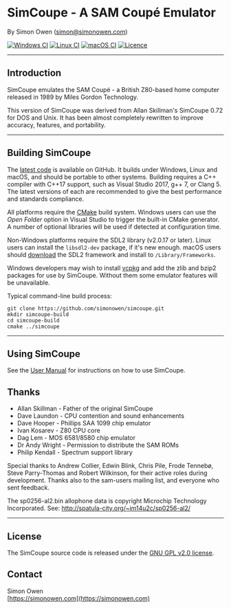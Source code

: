# SimCoupe - A SAM Coupé Emulator

By Simon Owen (simon@simonowen.com)

[![Windows CI](https://github.com/simonowen/simcoupe/actions/workflows/windows-ci.yml/badge.svg)](https://github.com/simonowen/simcoupe/actions/workflows/windows-ci.yml)
[![Linux CI](https://github.com/simonowen/simcoupe/actions/workflows/linux-ci.yml/badge.svg)](https://github.com/simonowen/simcoupe/actions/workflows/linux-ci.yml)
[![macOS CI](https://github.com/simonowen/simcoupe/actions/workflows/macos-ci.yml/badge.svg)](https://github.com/simonowen/simcoupe/actions/workflows/macos-ci.yml)
[![Licence](https://img.shields.io/badge/License-GPLv2-blue.svg?style=flat)](https://www.gnu.org/licenses/gpl-2.0.html)

---

## Introduction

SimCoupe emulates the SAM Coupé - a British Z80-based home computer released in
1989 by Miles Gordon Technology.

This version of SimCoupe was derived from Allan Skillman's SimCoupe 0.72 for DOS
and Unix. It has been almost completely rewritten to improve accuracy, features,
and portability.

---

## Building SimCoupe

The [latest code](https://github.com/simonowen/simcoupe) is available on GitHub.
It builds under Windows, Linux and macOS, and should be portable to other
systems. Building requires a C++ compiler with C++17 support, such as Visual
Studio 2017, g++ 7, or Clang 5. The latest versions of each are recommended to
give the best performance and standards compliance.

All platforms require the [CMake](https://cmake.org/) build system. Windows
users can use the _Open Folder_ option in Visual Studio to trigger the built-in
CMake generator. A number of optional libraries will be used if detected at
configuration time.

Non-Windows platforms require the SDL2 library (v2.0.17 or later). Linux users
can install the `libsdl2-dev` package, if it's new enough.  macOS users should
[download](https://cmake.org/download/\latest) the SDL2 framework and install
to `/Library/Frameworks`.

Windows developers may wish to install
[vcpkg](https://github.com/Microsoft/vcpkg) and add the zlib and bzip2 packages
for use by SimCoupe. Without them some emulator features will be unavailable.

Typical command-line build process:
```
git clone https://github.com/simonowen/simcoupe.git
mkdir simcoupe-build
cd simcoupe-build
cmake ../simcoupe
```

---

## Using SimCoupe

See the [User Manual](Manual.md) for instructions on how to use SimCoupe.

## Thanks

- Allan Skillman - Father of the original SimCoupe
- Dave Laundon - CPU contention and sound enhancements
- Dave Hooper - Phillips SAA 1099 chip emulator
- Ivan Kosarev - Z80 CPU core
- Dag Lem - MOS 6581/8580 chip emulator
- Dr Andy Wright - Permission to distribute the SAM ROMs
- Philip Kendall - Spectrum support library

Special thanks to Andrew Collier, Edwin Blink, Chris Pile, Frode Tennebø, Steve
Parry-Thomas and Robert Wilkinson, for their active roles during development.
Thanks also to the sam-users mailing list, and everyone who sent feedback.

The sp0256-al2.bin allophone data is copyright Microchip Technology
Incorporated. See: http://spatula-city.org/~im14u2c/sp0256-al2/

---

## License

The SimCoupe source code is released under the
[GNU GPL v2.0 license](https://www.gnu.org/licenses/gpl-2.0.html).

## Contact

Simon Owen  
[https://simonowen.com](https://simonowen.com)
